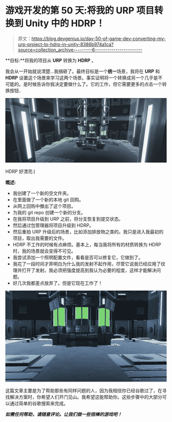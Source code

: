 # 游戏开发的第 50 天:将我的 URP 项目转换到 Unity 中的 HDRP！

> 原文：<https://blog.devgenius.io/day-50-of-game-dev-converting-my-urp-project-to-hdrp-in-unity-8386b974a1ca?source=collection_archive---------6----------------------->

**目标:**将我的项目从 **URP** 转换为 **HDRP** 。

我会从一开始就说清楚…我搞砸了。最终目标是一个**统一**场景，我将在 **URP** 和 **HDRP** 设置这个场景来学习这两个场景。事实证明将一个转换成另一个几乎是不可能的。是时候告诉你我决定要做什么了。它的工作，但它需要更多的点击一个转换按钮..

![](img/bdaedb89615f1a04d3f56d7b7c531636.png)

HDRP 好漂亮:)

**概述:**

*   我创建了一个新的空文件夹。
*   在里面做了一个新的本地 git 回购。
*   从网上回购中撤出了这个项目。
*   为我的 git repo 创建一个新的分支。
*   在我将项目升级到 URP 之前，将分支恢复到提交状态。
*   然后通过包管理器将项目升级到 HDRP。
*   然后重拍 URP 升级后的场景，比如添加排放物之类的。我只是进入我最初的项目，取出我需要的文件。
*   HDRP 不工作的时候有点麻烦。基本上，每当我将所有的材质转换为 HDRP 时，我的场景就会变得不可见。
*   我尝试添加一个照明配置文件，看看是否可以修复它，它做到了。
*   我花了一段时间才弄明白为什么我的发射不起作用，尽管它说我已经应用了纹理并打开了发射。我必须把强度提高到我认为必要的程度，这样才能解决问题。
*   好几次我都差点放弃了。但是它现在工作了！

![](img/7068e5dd64a7509e4bd926491eb8d260.png)

这篇文章主要是为了帮助那些有同样问题的人，因为我相信你已经谷歌过了，在寻找解决方案时，你希望人们开门见山。我希望这能帮助你。这些步骤中的大部分可以通过简单的谷歌搜索来完成。

***如需任何帮助，请随意评论。让我们做一些很棒的游戏吧！***